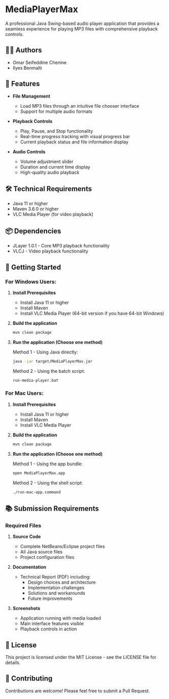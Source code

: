 # MediaPlayerMax

A professional Java Swing-based audio player application that provides a seamless experience for playing MP3 files with comprehensive playback controls.

## 👨‍💻 Authors

- Omar Seifeddine Chenine
- Ilyes Benmalti

## 🎵 Features

- **File Management**
  - Load MP3 files through an intuitive file chooser interface
  - Support for multiple audio formats

- **Playback Controls**
  - Play, Pause, and Stop functionality
  - Real-time progress tracking with visual progress bar
  - Current playback status and file information display

- **Audio Controls**
  - Volume adjustment slider
  - Duration and current time display
  - High-quality audio playback

## 🛠️ Technical Requirements

- Java 11 or higher
- Maven 3.6.0 or higher
- VLC Media Player (for video playback)

## 📦 Dependencies

- JLayer 1.0.1 - Core MP3 playback functionality
- VLCJ - Video playback functionality

## 🚀 Getting Started

### For Windows Users:

1. **Install Prerequisites**
   - Install Java 11 or higher
   - Install Maven
   - Install VLC Media Player (64-bit version if you have 64-bit Windows)

2. **Build the application**
   ```bash
   mvn clean package
   ```

3. **Run the application (Choose one method)**
   
   Method 1 - Using Java directly:
   ```bash
   java -jar target/MediaPlayerMax.jar
   ```
   
   Method 2 - Using the batch script:
   ```bash
   run-media-player.bat
   ```

### For Mac Users:

1. **Install Prerequisites**
   - Install Java 11 or higher
   - Install Maven
   - Install VLC Media Player

2. **Build the application**
   ```bash
   mvn clean package
   ```

3. **Run the application (Choose one method)**
   
   Method 1 - Using the app bundle:
   ```bash
   open MediaPlayerMax.app
   ```
   
   Method 2 - Using the shell script:
   ```bash
   ./run-mac-app.command
   ```

## 📚 Submission Requirements

### Required Files
1. **Source Code**
   - Complete NetBeans/Eclipse project files
   - All Java source files
   - Project configuration files

2. **Documentation**
   - Technical Report (PDF) including:
     - Design choices and architecture
     - Implementation challenges
     - Solutions and workarounds
     - Future improvements

3. **Screenshots**
   - Application running with media loaded
   - Main interface features visible
   - Playback controls in action

## 📝 License

This project is licensed under the MIT License - see the LICENSE file for details.

## 🤝 Contributing

Contributions are welcome! Please feel free to submit a Pull Request.
